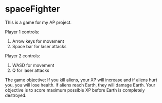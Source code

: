 # spaceFighter
 This is a game for my AP project.
 
 Player 1 controls:
 1. Arrow keys for movement
 2. Space bar for laser attacks
 
 Player 2 controls:
 1. WASD for movement
 2. Q for laser attacks
 
The game objective:
If you kill aliens, your XP will increase and if aliens hurt you, you will lose health. If aliens reach Earth, they will damage Earth. 
Your objective is to score maximum possible XP before Earth is completely destroyed.

